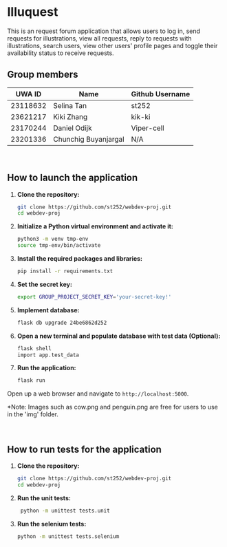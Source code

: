 # Illuquest
This is an request forum application that allows users to log in, send requests for illustrations, view all requests, reply to requests with illustrations, search users, view other users' profile pages and toggle their availability status to receive requests.
<br>

## Group members
| UWA ID   | Name                 | Github Username |
|----------|----------------------|-----------------|
| 23118632 | Selina Tan           | st252   |
| 23621217 | Kiki Zhang           | kik-ki  |
| 23170244 | Daniel Odijk         | Viper-cell |
| 23201336 | Chunchig Buyanjargal | N/A |

<br>

## How to launch the application

1. **Clone the repository:**

    ```bash
    git clone https://github.com/st252/webdev-proj.git
    cd webdev-proj
    ```

2. **Initialize a Python virtual environment and activate it:**

    ```bash
    python3 -m venv tmp-env
    source tmp-env/bin/activate
    ```

3. **Install the required packages and libraries:**
    ```bash
    pip install -r requirements.txt
    ```

4. **Set the secret key:**
    ```bash
    export GROUP_PROJECT_SECRET_KEY='your-secret-key!'
    ```

5. **Implement database:**
    ```bash
    flask db upgrade 24be6862d252
    ```
   
7. **Open a new terminal and populate database with test data (Optional):**
    ```bash
    flask shell
    import app.test_data
    ```

8.  **Run the application:**
    ```bash
    flask run
    ```

Open up a web browser and navigate to `http://localhost:5000`.

*Note: Images such as cow.png and penguin.png are free for users to use in the 'img' folder.


<br>

## How to run tests for the application

1. **Clone the repository:**

    ```bash
    git clone https://github.com/st252/webdev-proj.git
    cd webdev-proj
    ```

2. **Run the unit tests:**

   ```bash
    python -m unittest tests.unit
    ```

3. **Run the selenium tests:**

    ```bash
    python -m unittest tests.selenium  
    ```
